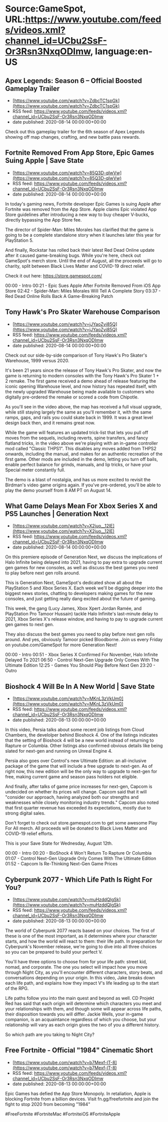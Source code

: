 # Source:GameSpot, URL:https://www.youtube.com/feeds/videos.xml?channel_id=UCbu2SsF-Or3Rsn3NxqODImw, language:en-US

## Apex Legends: Season 6 – Official Boosted Gameplay Trailer
 - [https://www.youtube.com/watch?v=ZdbcTC1spGk](https://www.youtube.com/watch?v=ZdbcTC1spGk)
 - RSS feed: https://www.youtube.com/feeds/videos.xml?channel_id=UCbu2SsF-Or3Rsn3NxqODImw
 - date published: 2020-08-14 00:00:00+00:00

Check out this gameplay trailer for the 6th season of Apex Legends showing off map changes, crafting, and new battle pass rewards.

## Fortnite Removed From App Store, Epic Games Suing Apple | Save State
 - [https://www.youtube.com/watch?v=85Q3D-qIwVw](https://www.youtube.com/watch?v=85Q3D-qIwVw)
 - RSS feed: https://www.youtube.com/feeds/videos.xml?channel_id=UCbu2SsF-Or3Rsn3NxqODImw
 - date published: 2020-08-14 00:00:00+00:00

In today's gaming news, Fortnite developer Epic Games is suing Apple after Fortnite was removed from the App Store. Apple claims Epic violated App Store guidelines after introducing a new way to buy cheaper V-bucks, directly bypassing the App Store fee. 

The director of Spider-Man: Miles Morales has clarified that the game is going to be a complete standalone story when it launches later this year for PlayStation 5. 

And finally, Rockstar has rolled back their latest Red Dead Online update after it caused game-breaking bugs. While you're here, check out GameSpot's merch store.  Until the end of August, all the proceeds will go to charity, split between Black Lives Matter and COVID-19 direct relief. 

Check it out here: https://store.gamespot.com/

00:00 - Intro
00:21 - Epic Sues Apple After Fortnite Removed From iOS App Store
02:42 - Spider-Man: Miles Morales Will Tell A Complete Story
03:37 - Red Dead Online Rolls Back A Game-Breaking Patch

## Tony Hawk's Pro Skater Warehouse Comparison
 - [https://www.youtube.com/watch?v=jJYaoZvi85Q](https://www.youtube.com/watch?v=jJYaoZvi85Q)
 - RSS feed: https://www.youtube.com/feeds/videos.xml?channel_id=UCbu2SsF-Or3Rsn3NxqODImw
 - date published: 2020-08-14 00:00:00+00:00

Check out our side-by-side comparison of Tony Hawk's Pro Skater's Warehouse, 1999 versus 2020.

It's been 21 years since the release of Tony Hawk's Pro Skater, and now the game is returning to modern consoles with the Tony Hawk's Pro Skater 1 + 2 remake. The first game received a demo ahead of release featuring the iconic opening Warehouse level, and now history has repeated itself, with the newly upgraded Warehouse being made available to customers who digitally pre-ordered the remake or scored a code from Chipotle.

As you'll see in the video above, the map has received a full visual upgrade, while still staying largely the same as you'll remember it, with the same ramps, gaps, and rails you could skate back in 1999. It was a great level design back then, and it remains great now.

While the game will features an updated trick-list that lets you pull off moves from the sequels, including reverts, spine transfers, and fancy flatland tricks, in the video above we're playing with an in-game controller mod called "Classic THPS1". This disables any moves added from THPS2 onwards, including the manual, and makes for an authentic recreation of the first game. Other mods are included in the demo, letting you turn off bails, enable perfect balance for grinds, manuals, and lip tricks, or have your Special meter constantly full.

The demo is a blast of nostalgia, and has us more excited to revisit the Birdman's video game origins again. If you've pre-ordered, you'll be able to play the demo yourself from 8 AM PT on August 14.

## What Game Delays Mean For Xbox Series X and PS5 Launches | Generation Next
 - [https://www.youtube.com/watch?v=X2juo__12IE](https://www.youtube.com/watch?v=X2juo__12IE)
 - RSS feed: https://www.youtube.com/feeds/videos.xml?channel_id=UCbu2SsF-Or3Rsn3NxqODImw
 - date published: 2020-08-14 00:00:00+00:00

On this premiere episode of Generation Next, we discuss the implications of Halo Infinite being delayed into 2021, having to pay extra to upgrade current gen games for new consoles, as well as discuss the best games you need to play before next gen rolls around.

This is Generation Next, GameSpot's dedicated show all about the PlayStation 5 and Xbox Series X. Each week we'll be digging deeper into the biggest news stories, chatting to developers making games for the new consoles, and just getting really dang excited about the future of gaming.

This week, the gang (Lucy James, Xbox Xpert Jordan Ramée, and PlayStation Pro Tamoor Hussain) tackle Halo Infinite's last-minute delay to 2021, Xbox Series X's release window, and having to pay to upgrade current gen games to next gen. 

They also discuss the best games you need to play before next gen rolls around. And yes, obviously Tamoor picked Bloodborne. Join us every Friday on youtube.com/GameSpot for more Generation Next!  

00:00 - Intro
00:51 - Xbox Series X Confirmed For November, Halo Infinite Delayed To 2021
06:50 - Control Next-Gen Upgrade Only Comes With The Ultimate Edition
12:25 - Games You Should Play Before Next Gen
23:20 - Outro

## Bioshock 4 Will Be In A New World | Save State
 - [https://www.youtube.com/watch?v=MKnL3zVkUm0](https://www.youtube.com/watch?v=MKnL3zVkUm0)
 - RSS feed: https://www.youtube.com/feeds/videos.xml?channel_id=UCbu2SsF-Or3Rsn3NxqODImw
 - date published: 2020-08-13 00:00:00+00:00

In this video, Persia talks about some recent job listings from Cloud Chambers, the develolper behind Bioshock 4. One of the listings indicates that the setting of Bioshock 4 will be a new world instead of returning to Rapture or Columbia. Other listings also confirmed obvious details like being slated for next-gen and running on Unreal Engine 4.

Persia also goes over Control's new Ultimate Edition: an all-inclusive package of the game that will include a free upgrade to next-gen. As of right now, this new edition will be the only way to upgrade to next-gen for free, making current game and season pass holders not eligible.

And finally, after talks of game price increases for next-gen, Capcom is undecided on whether its prices will change. Capcom said that it will "consider our approach, having analyzed both our strengths and weaknesses while closely monitoring industry trends." Capcom also noted that first quarter revenue has exceeded its expectations, mostly due to strong digital sales.

Don't forget to check out store.gamespot.com to get some awesome Play For All merch. All proceeds will be donated to Black Lives Matter and COVID-19 relief efforts. 

This is your Save State for Wednesday, August 12th.

00:00 - Intro
00:20 - BioShock 4 Won't Return To Rapture Or Columbia
01:07 - Control Next-Gen Upgrade Only Comes With The Ultimate Edition
01:52 - Capcom Is Re-Thinking Next-Gen Game Prices

## Cyberpunk 2077 - Which Life Path Is Right For You?
 - [https://www.youtube.com/watch?v=muHzddQlgSk](https://www.youtube.com/watch?v=muHzddQlgSk)
 - RSS feed: https://www.youtube.com/feeds/videos.xml?channel_id=UCbu2SsF-Or3Rsn3NxqODImw
 - date published: 2020-08-13 00:00:00+00:00

The world of Cyberpunk 2077 reacts based on your choices. The first of these is one of the most important, as it determines where your character starts, and how the world will react to them: their life path. In preparation for Cyberpunk's November release, we're going to dive into all three choices so you can be prepared to build your perfect V.

You'll have three options to choose from for your life path: street kid, nomad, and corporate. The one you select will impact how you move through Night City, as you'll encounter different characters, story beats, and conversations depending on your origin. In this video, Jake breaks down each life path, and explains how they impact V's life leading up to the start of the RPG. 

Life paths follow you into the main quest and beyond as well. CD Projekt Red has said that each origin will determine which characters you meet and your relationships with them, and though some will appear across life paths, their disposition towards you will differ. Jackie Wells, your in-game companion, is an acquaintance regardless of which you choose, but your relationship will vary as each origin gives the two of you a different history. 

So which path are you taking to Night City?

## Free Fortnite - Official "1984" Cinematic Short
 - [https://www.youtube.com/watch?v=b7Mexf-lT-8](https://www.youtube.com/watch?v=b7Mexf-lT-8)
 - RSS feed: https://www.youtube.com/feeds/videos.xml?channel_id=UCbu2SsF-Or3Rsn3NxqODImw
 - date published: 2020-08-13 00:00:00+00:00

Epic Games has defied the App Store Monopoly. In retaliation, Apple is blocking Fortnite from a billion devices. Visit fn.gg/freefortnite and join the fight to stop 2020 from becoming "1984"

#FreeFortnite #FortniteMac #FortniteiOS #FortniteApple

